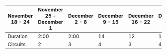 | November 18 - 24 |  November 25 - December 1 | December 2 - 8 | December 9 - 15 | December 16 - 22 | December 23 - 29 | December 30 - January 5 |
| ---- | ---- | ----- | ------ | ----- | ----- | ----- |
| Duration | 2:00 | 2:00 | 14 | 12 | 14 | 16 |
| Circuits | 2 | 3 | 4 | 3 | 4 | 5 |